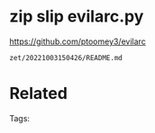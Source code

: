 # zip slip evilarc.py
https://github.com/ptoomey3/evilarc

` zet/20221003150426/README.md `

# Related


Tags:

    
